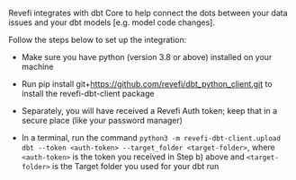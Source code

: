 Revefi integrates with dbt Core to help connect the dots between your data issues and your dbt models [e.g. model code changes]. 

Follow the steps below to set up the integration:

- Make sure you have python (version 3.8 or above) installed on your machine

- Run pip install git+https://github.com/revefi/dbt_python_client.git to install the revefi-dbt-client package

- Separately, you will have received a Revefi Auth token; keep that in a secure place (like your password manager)

- In a terminal, run the command `python3 -m revefi-dbt-client.upload dbt --token <auth-token> --target_folder <target-folder>`, where `<auth-token>` is the token you received in Step b) above and `<target-folder>` is 
the Target folder you used for your dbt run
